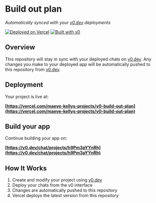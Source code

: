 # Build out plan

*Automatically synced with your [v0.dev](https://v0.dev) deployments*

[![Deployed on Vercel](https://img.shields.io/badge/Deployed%20on-Vercel-black?style=for-the-badge&logo=vercel)](https://vercel.com/maeve-kellys-projects/v0-build-out-plan)
[![Built with v0](https://img.shields.io/badge/Built%20with-v0.dev-black?style=for-the-badge)](https://v0.dev/chat/projects/h9Pm3pYYnRh)

## Overview

This repository will stay in sync with your deployed chats on [v0.dev](https://v0.dev).
Any changes you make to your deployed app will be automatically pushed to this repository from [v0.dev](https://v0.dev).

## Deployment

Your project is live at:

**[https://vercel.com/maeve-kellys-projects/v0-build-out-plan](https://vercel.com/maeve-kellys-projects/v0-build-out-plan)**

## Build your app

Continue building your app on:

**[https://v0.dev/chat/projects/h9Pm3pYYnRh](https://v0.dev/chat/projects/h9Pm3pYYnRh)**

## How It Works

1. Create and modify your project using [v0.dev](https://v0.dev)
2. Deploy your chats from the v0 interface
3. Changes are automatically pushed to this repository
4. Vercel deploys the latest version from this repository